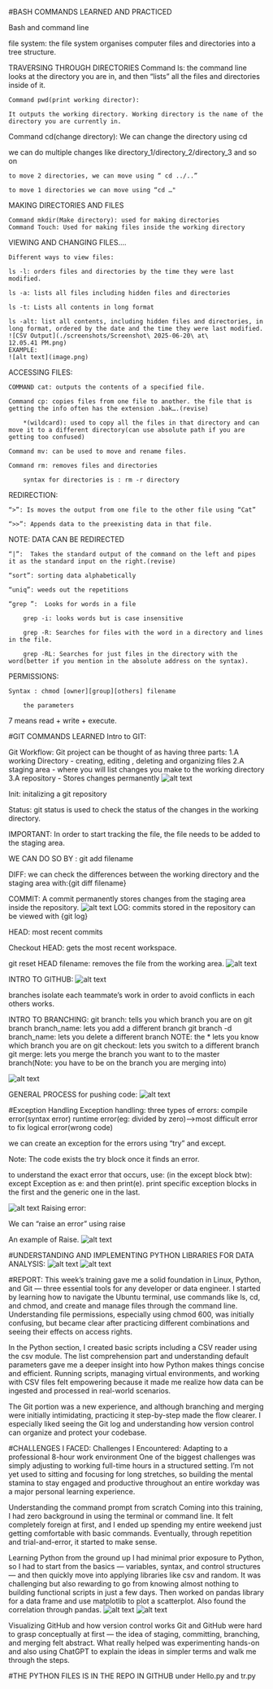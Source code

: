 #BASH COMMANDS LEARNED AND PRACTICED

Bash and command line

file system:
the file system organises computer files and directories into a tree structure.

TRAVERSING THROUGH DIRECTORIES
    Command ls:
    the command line looks at the directory you are in, and then “lists” all the files and directories inside of it.



    Command pwd(print working director):

    It outputs the working directory. Working directory is the name of the directory you are currently in.



Command cd(change directory): We can change the directory using cd

we can do multiple changes like directory_1/directory_2/directory_3 and so on

	to move 2 directories, we can move using “ cd ../..”

	to move 1 directories we can move using “cd …"

MAKING DIRECTORIES AND FILES

    Command mkdir(Make directory): used for making directories
    Command Touch: Used for making files inside the working directory



VIEWING AND CHANGING FILES….


    Different ways to view files:

    ls -l: orders files and directories by the time they were last modified.

    ls -a: lists all files including hidden files and directories

    ls -t: Lists all contents in long format

    ls -alt: list all contents, including hidden files and directories, in long format, ordered by the date and the time they were last modified.
    ![CSV Output](./screenshots/Screenshot\ 2025-06-20\ at\ 12.05.41 PM.png)
    EXAMPLE:
    ![alt text](image.png)

ACCESSING FILES:

	COMMAND cat: outputs the contents of a specified file.

	Command cp: copies files from one file to another. the file that is getting the info often has the extension .bak….(revise)

		*(wildcard): used to copy all the files in that directory and can move it to a different directory(can use absolute path if you are getting too confused)

	Command mv: can be used to move and rename files.

	Command rm: removes files and directories

		syntax for directories is : rm -r directory

REDIRECTION:

	“>”: Is moves the output from one file to the other file using “Cat”

	“>>”: Appends data to the preexisting data in that file.

NOTE: DATA CAN BE REDIRECTED

	“|”:  Takes the standard output of the command on the left and pipes it as the standard input on the right.(revise)

	“sort”: sorting data alphabetically

	“uniq”: weeds out the repetitions

	“grep ”:  Looks for words in a file

		grep -i: looks words but is case insensitive

		grep -R: Searches for files with the word in a directory and lines in the file.

		grep -RL: Searches for just files in the directory with the word(better if you mention in the absolute address on the syntax).

PERMISSIONS:

	Syntax : chmod [owner][group][others] filename

		the parameters 




7 means read + write + execute.

[def]: image-1.png

#GIT COMMANDS LEARNED
Intro to GIT:

Git Workflow:
Git project can be thought of as having three parts:
	1.A working Directory - creating, editing , deleting and organizing files
	2.A staging area - where you will list changes you make to the working directory
	3.A repository - Stores changes permanently
![alt text][def4]


Init: initalizing a git repository

Status: 
git status is used to check the status of the changes in the working directory.

IMPORTANT:
In order to start tracking the file, the file needs to be added to the staging area.

WE CAN DO SO BY : git add filename

DIFF:
we can check the differences between the working directory and the staging area with:{git diff filename}

COMMIT: A commit permanently stores changes from the staging area inside the repository.
![alt text][def7]
LOG: commits stored in the repository can be viewed with {git log}

HEAD: most recent commits 

Checkout HEAD: gets the most recent workspace.

git reset HEAD filename: removes the file from the working area.
![alt text][def5]


INTRO TO GITHUB:
![alt text][def6]

branches isolate each teammate’s work in order to avoid conflicts in each others works.

INTRO TO BRANCHING:
	git branch: tells you which branch you are on
	git branch branch_name: lets you add a different branch
	git branch -d branch_name: lets you delete a different branch
NOTE: the * lets you know which branch you are on
	git checkout: lets you switch to a different branch
	git merge: lets you merge the branch you want to to the master branch(Note: you have to be on the branch you are merging into)

![alt text][def3]	



GENERAL PROCESS for pushing code:
![alt text][def2]

#Exception Handling
Exception handling:
	three types of errors:
		compile error(syntax error)
		runtime error(eg: divided by zero)—>most difficult error to fix
		logical error(wrong code)
		
we can create an exception for the errors using “try” and except.

Note: The code exists the try block once it finds an error.

to understand the exact error that occurs, use: (in the except block btw): except Exception as e: and then print(e).
print specific exception blocks in the first and the generic one in the last.

![alt text][def8]
Raising error:

We can “raise an error” using raise

An example of Raise.
![alt text][def9]

#UNDERSTANDING AND IMPLEMENTING PYTHON LIBRARIES FOR DATA ANALYSIS:
![alt text][def12]
![alt text][def13]


#REPORT:
This week’s training gave me a solid foundation in Linux, Python, and Git — three essential tools for any developer or data engineer. I started by learning how to navigate the Ubuntu terminal, use commands like ls, cd, and chmod, and create and manage files through the command line. Understanding file permissions, especially using chmod 600, was initially confusing, but became clear after practicing different combinations and seeing their effects on access rights.

In the Python section, I created basic scripts including a CSV reader using the csv module. The list comprehension part and understanding default parameters gave me a deeper insight into how Python makes things concise and efficient. Running scripts, managing virtual environments, and working with CSV files felt empowering because it made me realize how data can be ingested and processed in real-world scenarios.

The Git portion was a new experience, and although branching and merging were initially intimidating, practicing it step-by-step made the flow clearer. I especially liked seeing the Git log and understanding how version control can organize and protect your codebase.

#CHALLENGES I FACED:
Challenges I Encountered:
Adapting to a professional 8-hour work environment
One of the biggest challenges was simply adjusting to working full-time hours in a structured setting. I’m not yet used to sitting and focusing for long stretches, so building the mental stamina to stay engaged and productive throughout an entire workday was a major personal learning experience.

Understanding the command prompt from scratch
Coming into this training, I had zero background in using the terminal or command line. It felt completely foreign at first, and I ended up spending my entire weekend just getting comfortable with basic commands. Eventually, through repetition and trial-and-error, it started to make sense.

Learning Python from the ground up
I had minimal prior exposure to Python, so I had to start from the basics — variables, syntax, and control structures — and then quickly move into applying libraries like csv and random. It was challenging but also rewarding to go from knowing almost nothing to building functional scripts in just a few days. Then worked on pandas library for a data frame and use matplotlib to plot a scatterplot. Also found the correlation through pandas.
![alt text][def10]
![alt text][def11]

Visualizing GitHub and how version control works
Git and GitHub were hard to grasp conceptually at first — the idea of staging, committing, branching, and merging felt abstract. What really helped was experimenting hands-on and also using ChatGPT to explain the ideas in simpler terms and walk me through the steps.

#THE PYTHON FILES IS IN THE REPO IN GITHUB under Hello.py and tr.py



[def2]: image-2.png
[def3]: image-3.png
[def4]: image-7.png

[def5]: image-5.png
[def6]: image-4.png
[def7]: image-6.png
[def8]: image-8.png
[def9]: image-9.png
[def10]: image-10.png
[def11]: image-11.png
[def12]: image-12.png
[def13]: image-13.png